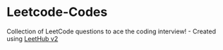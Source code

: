 # Leetcode-Codes
Collection of LeetCode questions to ace the coding interview! - Created using [LeetHub v2](https://github.com/arunbhardwaj/LeetHub-2.0)
